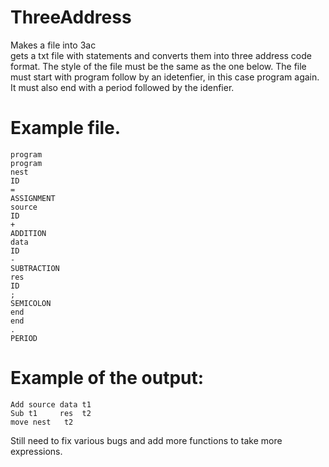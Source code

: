 # ThreeAddress
Makes a file into 3ac  
gets a txt file with statements and
converts them into three address code format.
The style of the file must be the same as the one below.
The file must start with program follow by an idetenfier, in 
this case program again. It must also end with a period followed 
by the idenfier. 

# Example file.
```
program
program
nest
ID
=
ASSIGNMENT
source
ID
+
ADDITION
data
ID
-
SUBTRACTION
res
ID
;
SEMICOLON
end
end
.
PERIOD
```  
# Example of the output:
```
Add source data t1
Sub t1     res  t2
move nest   t2
```
Still need to fix various bugs and add more functions to take 
more expressions. 
